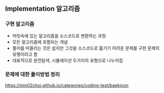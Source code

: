 ## Implementation 알고리즘

### 구현 알고리즘
* 머릿속에 있는 알고리즘을 소스코드로 변환하는 과정
* 모든 알고리즘에 포함되는 개념
* 풀이를 떠올리는 것은 쉽지만 그것을 소스코드로 옯기기 어려운 문제를 구현 문제의 유형이라고 함
* 대표적으로 완전탐색, 시뮬레이션 두가지의 유형으로 나누어짐

### 문제에 대한 풀이방법 정리
https://min02choi.github.io/categories/coding-test/baekjoon